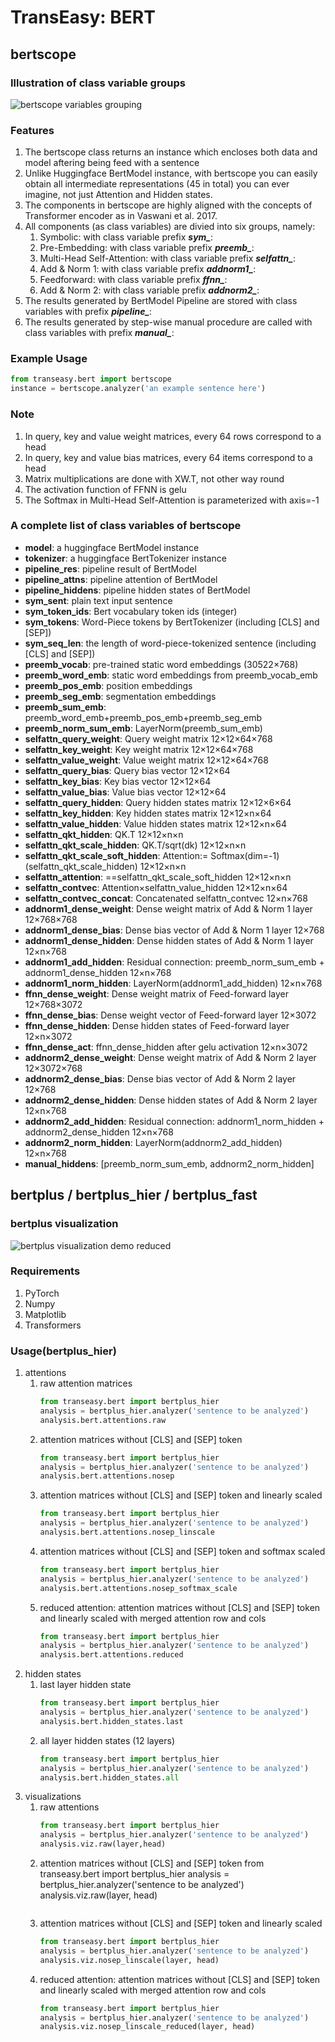 # TransEasy: BERT
## bertscope
### Illustration of class variable groups
![bertscope variables grouping](https://github.com/johnthehow/TransEasy/blob/master/bert/bertscope_demo.png)
### Features
1. The bertscope class returns an instance which encloses both data and model aftering being feed with a sentence
2. Unlike Huggingface BertModel instance, with bertscope you can easily obtain all intermediate representations (45 in total) you can ever imagine, not just Attention and Hidden states.
3. The components in bertscope are highly aligned with the concepts of Transformer encoder as in Vaswani et al. 2017.
4. All components (as class variables) are divied into six groups, namely:
	1. Symbolic: with class variable prefix ***sym_***:
	1. Pre-Embedding: with class variable prefix ***preemb_***:
	1. Multi-Head Self-Attention: with class variable prefix ***selfattn_***:
	1. Add & Norm 1: with class variable prefix ***addnorm1_***:
	1. Feedforward: with class variable prefix ***ffnn_***:
	1. Add & Norm 2: with class variable prefix ***addnorm2_***:
5. The results generated by BertModel Pipeline are stored with class variables with prefix ***pipeline_***:
6. The results generated by step-wise manual procedure are called with class variables with prefix ***manual_***:

### Example Usage
```python
from transeasy.bert import bertscope
instance = bertscope.analyzer('an example sentence here')

```

### Note
1. In query, key and value weight matrices, every 64 rows correspond to a head
2. In query, key and value bias matrices, every 64 items correspond to a head
3. Matrix multiplications are done with XW.T, not other way round
3. The activation function of FFNN is gelu
4. The Softmax in Multi-Head Self-Attention is parameterized with axis=-1

### A complete list of class variables of bertscope
* ****model****: a huggingface BertModel instance
* **tokenizer**: a huggingface BertTokenizer instance
* **pipeline_res**: pipeline result of BertModel
* **pipeline_attns**: pipeline attention of BertModel
* **pipeline_hiddens**: pipeline hidden states of BertModel
* **sym_sent**: plain text input sentence
* **sym_token_ids**: Bert vocabulary token ids (integer)
* **sym_tokens**: Word-Piece tokens by BertTokenizer (including [CLS] and [SEP])
* **sym_seq_len**: the length of word-piece-tokenized sentence (including [CLS] and [SEP])
* **preemb_vocab**: pre-trained static word embeddings (30522×768)
* **preemb_word_emb**: static word embeddings from preemb_vocab_emb
* **preemb_pos_emb**: position embeddings
* **preemb_seg_emb**: segmentation embeddings
* **preemb_sum_emb**: preemb_word_emb+preemb_pos_emb+preemb_seg_emb
* **preemb_norm_sum_emb**: LayerNorm(preemb_sum_emb)
* **selfattn_query_weight**: Query weight matrix 12×12×64×768
* **selfattn_key_weight**: Key weight matrix 12×12×64×768
* **selfattn_value_weight**: Value weight matrix 12×12×64×768
* **selfattn_query_bias**: Query bias vector 12×12×64
* **selfattn_key_bias**: Key bias vector 12×12×64
* **selfattn_value_bias**: Value bias vector 12×12×64
* **selfattn_query_hidden**: Query hidden states matrix 12×12×6×64
* **selfattn_key_hidden**: Key hidden states matrix 12×12×n×64
* **selfattn_value_hidden**: Value hidden states matrix 12×12×n×64
* **selfattn_qkt_hidden**: QK.T 12×12×n×n
* **selfattn_qkt_scale_hidden**: QK.T/sqrt(dk) 12×12×n×n
* **selfattn_qkt_scale_soft_hidden**: Attention:= Softmax(dim=-1)(selfattn_qkt_scale_hidden) 12×12×n×n
* **selfattn_attention**: ==selfattn_qkt_scale_soft_hidden 12×12×n×n
* **selfattn_contvec**: Attention×selfattn_value_hidden 12×12×n×64
* **selfattn_contvec_concat**: Concatenated selfattn_contvec 12×n×768
* **addnorm1_dense_weight**: Dense weight matrix of Add & Norm 1 layer 12×768×768
* **addnorm1_dense_bias**: Dense bias vector of Add & Norm 1 layer 12×768
* **addnorm1_dense_hidden**: Dense hidden states of Add & Norm 1 layer 12×n×768
* **addnorm1_add_hidden**: Residual connection: preemb_norm_sum_emb + addnorm1_dense_hidden 12×n×768
* **addnorm1_norm_hidden**: LayerNorm(addnorm1_add_hidden) 12×n×768
* **ffnn_dense_weight**: Dense weight matrix of Feed-forward layer 12×768×3072
* **ffnn_dense_bias**: Dense weight vector of Feed-forward layer 12×3072
* **ffnn_dense_hidden**: Dense hidden states of Feed-forward layer 12×n×3072
* **ffnn_dense_act**: ffnn_dense_hidden after gelu activation 12×n×3072
* **addnorm2_dense_weight**: Dense weight matrix of Add & Norm 2 layer 12×3072×768
* **addnorm2_dense_bias**: Dense bias vector of Add & Norm 2 layer 12×768
* **addnorm2_dense_hidden**: Dense hidden states of Add & Norm 2 layer 12×n×768
* **addnorm2_add_hidden**: Residual connection: addnorm1_norm_hidden + addnorm2_dense_hidden 12×n×768
* **addnorm2_norm_hidden**: LayerNorm(addnorm2_add_hidden) 12×n×768
* **manual_hiddens**: [preemb_norm_sum_emb, addnorm2_norm_hidden]

## bertplus / bertplus_hier / bertplus_fast
### bertplus visualization
![bertplus visualization demo reduced](https://github.com/johnthehow/TransEasy/blob/master/bert/bertplus_demo.png)
### Requirements
1. PyTorch
2. Numpy
3. Matplotlib
4. Transformers
### Usage(bertplus_hier)
1. attentions
	1. raw attention matrices
		```python
		from transeasy.bert import bertplus_hier
		analysis = bertplus_hier.analyzer('sentence to be analyzed')
		analysis.bert.attentions.raw
		```
	1. attention matrices without [CLS] and [SEP] token
		```python
		from transeasy.bert import bertplus_hier
		analysis = bertplus_hier.analyzer('sentence to be analyzed')
		analysis.bert.attentions.nosep
		```
	1. attention matrices without [CLS] and [SEP] token and linearly scaled
		```python
		from transeasy.bert import bertplus_hier
		analysis = bertplus_hier.analyzer('sentence to be analyzed')
		analysis.bert.attentions.nosep_linscale
		```
	1. attention matrices without [CLS] and [SEP] token and softmax scaled
		```python
		from transeasy.bert import bertplus_hier
		analysis = bertplus_hier.analyzer('sentence to be analyzed')
		analysis.bert.attentions.nosep_softmax_scale
		```
	1. reduced attention: attention matrices without [CLS] and [SEP] token and linearly scaled with merged attention row and cols
		```python
		from transeasy.bert import bertplus_hier
		analysis = bertplus_hier.analyzer('sentence to be analyzed')
		analysis.bert.attentions.reduced
		```
1. hidden states
	1. last layer hidden state
		```python
		from transeasy.bert import bertplus_hier
		analysis = bertplus_hier.analyzer('sentence to be analyzed')
		analysis.bert.hidden_states.last
		```
	1. all layer hidden states (12 layers)
		```python
		from transeasy.bert import bertplus_hier
		analysis = bertplus_hier.analyzer('sentence to be analyzed')
		analysis.bert.hidden_states.all
		```
1. visualizations
	1. raw attentions
		```python
		from transeasy.bert import bertplus_hier
		analysis = bertplus_hier.analyzer('sentence to be analyzed')
		analysis.viz.raw(layer,head)
		```
	1. attention matrices without [CLS] and [SEP] token
		from transeasy.bert import bertplus_hier
		analysis = bertplus_hier.analyzer('sentence to be analyzed')
		analysis.viz.raw(layer, head)
		```
	1. attention matrices without [CLS] and [SEP] token and linearly scaled	
		```python
		from transeasy.bert import bertplus_hier
		analysis = bertplus_hier.analyzer('sentence to be analyzed')
		analysis.viz.nosep_linscale(layer, head)
		```	
	1. reduced attention: attention matrices without [CLS] and [SEP] token and linearly scaled with merged attention row and cols
		```python
		from transeasy.bert import bertplus_hier
		analysis = bertplus_hier.analyzer('sentence to be analyzed')
		analysis.viz.nosep_linscale_reduced(layer, head)
		```	